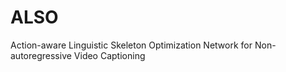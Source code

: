 # ALSO
Action-aware Linguistic Skeleton Optimization Network for Non-autoregressive Video Captioning
